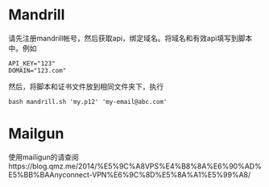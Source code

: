 # Mandrill

请先注册mandrill帐号，然后获取api，绑定域名。将域名和有效api填写到脚本中。例如
```
API_KEY="123"
DOMAIN="123.com"
```

然后，将脚本和证书文件放到相同文件夹下，执行
```
bash mandrill.sh 'my.p12' 'my-email@abc.com'
```

# Mailgun

使用mailigun的请查阅https://blog.qmz.me/2014/%E5%9C%A8VPS%E4%B8%8A%E6%90%AD%E5%BB%BAAnyconnect-VPN%E6%9C%8D%E5%8A%A1%E5%99%A8/
